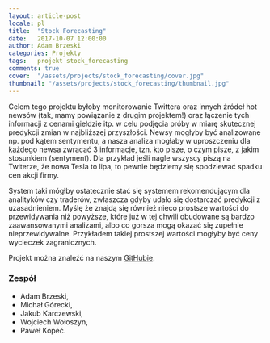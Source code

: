 ```yaml
---
layout: article-post
locale: pl
title:  "Stock Forecasting"
date:   2017-10-07 12:00:00
author: Adam Brzeski
categories: Projekty
tags:	projekt stock_forecasting
comments: true
cover:  "/assets/projects/stock_forecasting/cover.jpg"
thumbnail: "/assets/projects/stock_forecasting/thumbnail.jpg"
---
```


Celem tego projektu byłoby monitorowanie Twittera oraz innych źródeł hot newsów (tak, mamy powiązanie z drugim projektem!) oraz łączenie tych informacji z cenami giełdzie itp. w celu podjęcia próby w miarę skutecznej predykcji zmian w najbliższej przyszłości. Newsy mogłyby być analizowane np. pod kątem sentymentu, a nasza analiza mogłaby w uproszczeniu dla każdego newsa zwracać 3 informacje, tzn. kto pisze, o czym pisze, z jakim stosunkiem (sentyment). Dla przykład jeśli nagle wszyscy piszą na Twiterze, że nowa Tesla to lipa, to pewnie będziemy się spodziewać spadku cen akcji firmy.

System taki mógłby ostatecznie stać się systemem rekomendującym dla analityków czy traderów, zwłaszcza gdyby udało się dostarczać predykcji z uzasadnieniem. Myślę że znajdą się również nieco prostsze wartości do przewidywania niż powyższe, które już w tej chwili obudowane są bardzo zaawansowanymi analizami, albo co gorsza mogą okazać się zupełnie nieprzewidywalne. Przykładem takiej prostszej wartości mogłyby być ceny wycieczek zagranicznych.

Projekt można znaleźć na naszym [GitHubie](https://github.com/jakubkarczewski/SentimNet).

### Zespół
- Adam Brzeski,
- Michał Górecki,
- Jakub Karczewski,
- Wojciech Wołoszyn,
- Paweł Kopeć.
